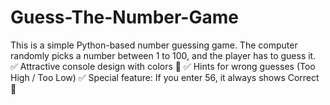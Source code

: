 # Guess-The-Number-Game
This is a simple Python-based number guessing game. The computer randomly picks a number between 1 to 100, and the player has to guess it.  ✅ Attractive console design with colors 🎨  ✅ Hints for wrong guesses (Too High / Too Low)  ✅ Special feature: If you enter 56, it always shows Correct 🎉
